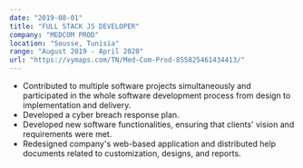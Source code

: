 ```yaml
---
date: "2019-08-01"
title: "FULL STACK JS DEVELOPER"
company: "MEDCOM PROD"
location: "Sousse, Tunisia"
range: "August 2019 - April 2020"
url: "https://vymaps.com/TN/Med-Com-Prod-855825461434413/"
---
```


<section> 
<ul>
<li>Contributed to multiple software projects simultaneously and participated in the whole
software development process from design to implementation and delivery.</li>
<li>Developed a cyber breach response plan. </li>
<li>Developed new software functionalities, ensuring that clients' vision and requirements were met.</li>
<li>Redesigned company's web-based application and distributed help documents related to customization, designs,
and reports.
</li>

</ul>
</section>
